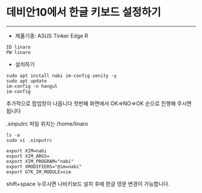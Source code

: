 # 데비안10에서 한글 키보드 설정하기

***

* 제품기종: ASUS Tinker Edge R
```
ID linaro
PW linaro
```

* 설치하기
```
sudo apt install nabi im-config zenity -y
sudo apt update
im-config -n hangul
im-config
```

추가적으로 팝업창이 나옵니다 첫번째 화면에서  OK=>NO=>OK
순으로 진행해 주시면 됩니다

.xinputrc 파일 위치는 /home/linaro 

```
ls -a
sudo vi .xinputrc
```
```
export XIM=nabi
export XIM_ARGS=
export XIM_PROGRAM="nabi"
export XMODIFIERS="@im=nabi"
export GTK_IM_MODULE=xim
```
shift+space 누르시면 나비키보드 설치 후에 한글 영문 변경이 가능합니다.
